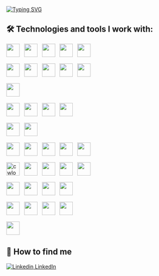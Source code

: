 <a href="https://git.io/typing-svg"><img src="https://readme-typing-svg.demolab.com?font=IBM+Plex+Sans&weight=700&size=30&duration=1500&pause=1000&color=FF1B97&background=6ECF4200&center=true&multiline=true&width=500&height=120&lines=HI+THERE!;MY+NAME+IS+SABINE;I'M+QA+AUTOMATION+ENGINEER" alt="Typing SVG" /></a>

## 🛠  Technologies and tools I work with:

<img src="https://img.shields.io/badge/Python-FFD43B?style=for-the-badge&logo=python&logoColor=blue" height="35" /> &nbsp;
<img src="https://img.shields.io/badge/JavaScript-323330?style=for-the-badge&logo=javascript&logoColor=F7DF1E" height="35" /> &nbsp;
<img src="https://img.shields.io/badge/HTML5-E34F26?style=for-the-badge&logo=html5&logoColor=white" height="35" /> &nbsp;
<img src="https://img.shields.io/badge/CSS3-1572B6?style=for-the-badge&logo=css3&logoColor=white" height="35" /> &nbsp;
<img src="https://img.shields.io/badge/MySQL-005C84?style=for-the-badge&logo=mysql&logoColor=white" height="35" /> &nbsp;

<img src="https://img.shields.io/badge/Postman-FF6C37?style=for-the-badge&logo=Postman&logoColor=white" height="35" /> &nbsp;
<img src="https://img.shields.io/badge/Selenium-43B02A?style=for-the-badge&logo=Selenium&logoColor=white" height="35" /> &nbsp;
<img src="https://img.shields.io/badge/PyCharm-000000.svg?&style=for-the-badge&logo=PyCharm&logoColor=white" height="35" /> &nbsp;
<img src="https://img.shields.io/badge/WebStorm-000000?style=for-the-badge&logo=WebStorm&logoColor=white" height="35" /> &nbsp;
<img src="https://img.shields.io/badge/replit-667881?style=for-the-badge&logo=replit&logoColor=white" height="35" /> &nbsp;

<img src="https://img.shields.io/badge/Visual_Studio-5C2D91?style=for-the-badge&logo=visual%20studio&logoColor=white" height="35" /> &nbsp;

<img src="https://img.shields.io/badge/Android-3DDC84?style=for-the-badge&logo=android&logoColor=white" height="35" /> &nbsp;
<img src="https://img.shields.io/badge/Windows-0078D6?style=for-the-badge&logo=windows&logoColor=white" height="35" /> &nbsp;
<img src="https://img.shields.io/badge/iOS-000000?style=for-the-badge&logo=ios&logoColor=white" height="35" /> &nbsp;
<img src="https://img.shields.io/badge/mac%20os-000000?style=for-the-badge&logo=apple&logoColor=white" height="35" /> &nbsp;

<img src="https://img.shields.io/badge/Snyk-4C4A73?style=for-the-badge&logo=snyk&logoColor=white" height="35" /> &nbsp;
<img src="https://img.shields.io/badge/Lighthouse-F44B21?style=for-the-badge&logo=Lighthouse&logoColor=white" height="35" /> &nbsp;

<img src="https://img.shields.io/badge/Jira-0052CC?style=for-the-badge&logo=Jira&logoColor=white" height="35" /> &nbsp;
<img src="https://img.shields.io/badge/GitHub-100000?style=for-the-badge&logo=github&logoColor=white" height="35" /> &nbsp;
<img src="https://img.shields.io/badge/GIT-E44C30?style=for-the-badge&logo=git&logoColor=white" height="35" /> &nbsp;
<img src="https://img.shields.io/badge/windows%20terminal-4D4D4D?style=for-the-badge&logo=windows%20terminal&logoColor=white" height="35" /> &nbsp;
<img src="https://img.shields.io/badge/Node.js-339933?style=for-the-badge&logo=nodedotjs&logoColor=white" height="35" /> &nbsp;

<img src="https://img.shields.io/badge/Codewars-B1361E?style=for-the-badge&logo=Codewars&logoColor=white" alt="cwlogo" title="cw" height="35" /> &nbsp;
<img src="https://img.shields.io/badge/-Hackerrank-2EC866?style=for-the-badge&logo=HackerRank&logoColor=white" height="35" /> &nbsp;
<img src="https://img.shields.io/badge/-Sololearn-3a464b?style=for-the-badge&logo=Sololearn&logoColor=white" height="35" /> &nbsp;
<img src="https://img.shields.io/badge/Stack_Overflow-FE7A16?style=for-the-badge&logo=stack-overflow&logoColor=white" height="35" /> &nbsp;
<img src="https://img.shields.io/badge/Slack-4A154B?style=for-the-badge&logo=slack&logoColor=white" height="35" /> &nbsp;

<img src="https://img.shields.io/badge/Zoom-2D8CFF?style=for-the-badge&logo=zoom&logoColor=white" height="35" /> &nbsp;
<img src="https://img.shields.io/badge/VirtualBox-21416b?style=for-the-badge&logo=VirtualBox&logoColor=white" height="35" /> &nbsp;
<img src="https://img.shields.io/badge/sublime_text-%23575757.svg?&style=for-the-badge&logo=sublime-text&logoColor=important" height="35" /> &nbsp;
<img src="https://img.shields.io/badge/Notepad++-90E59A.svg?style=for-the-badge&logo=notepad%2B%2B&logoColor=black" height="35" /> &nbsp;

<img src="https://img.shields.io/badge/Google_chrome-4285F4?style=for-the-badge&logo=Google-chrome&logoColor=white" height="35" /> &nbsp;
<img src="https://img.shields.io/badge/Firefox_Browser-FF7139?style=for-the-badge&logo=Firefox-Browser&logoColor=white" height="35" /> &nbsp;
<img src="https://img.shields.io/badge/Microsoft_Edge-0078D7?style=for-the-badge&logo=Microsoft-edge&logoColor=white" height="35" /> &nbsp;
<img src="https://img.shields.io/badge/Opera-FF1B2D?style=for-the-badge&logo=Opera&logoColor=white" height="35" /> &nbsp;

<img src="https://img.shields.io/badge/Safari-FF1B2D?style=for-the-badge&logo=Safari&logoColor=white" height="35" /> &nbsp;


## 📌 How to find me
[![Linkedin](https://i.stack.imgur.com/gVE0j.png) LinkedIn](https://www.linkedin.com/in/sabinevolceka/) &nbsp;

